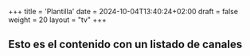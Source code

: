 +++
title = 'Plantilla'
date = 2024-10-04T13:40:24+02:00
draft = false
weight = 20
layout = "tv"
+++

## Esto es el contenido con un listado de canales